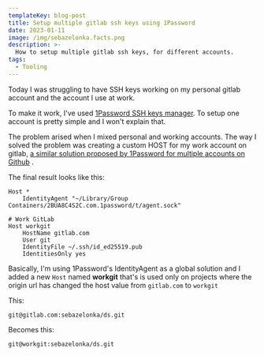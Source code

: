 ```yaml
---
templateKey: blog-post
title: Setup multiple gitlab ssh keys using 1Password
date: 2023-01-11
image: /img/sebazelonka.facts.png
description: >-
  How to setup multiple gitlab ssh keys, for different accounts.
tags:
  - Tooling
---
```


Today I was struggling to have SSH keys working on my personal gitlab account and the account I use at work.

To make it work, I've used [1Password SSH keys manager](https://developer.1password.com/docs/ssh/manage-keys/). To setup one account is pretty simple and I won't explain that.

The problem arised when I mixed personal and working accounts. The way I solved the problem was creating a custom HOST for my work account on gitlab, [a similar solution proposed by 1Password for multiple accounts on Github](https://developer.1password.com/docs/ssh/agent/advanced/#use-multiple-github-accounts) .

The final result looks like this:

```
Host *
    IdentityAgent "~/Library/Group Containers/2BUA8C4S2C.com.1password/t/agent.sock"

# Work GitLab
Host workgit
    HostName gitlab.com
    User git
    IdentityFile ~/.ssh/id_ed25519.pub
    IdentitiesOnly yes
```

Basically, I'm using 1Password's IdentityAgent as a global solution and I added a new `Host` named **workgit** that's is used only on projects where the origin url has changed the host value from `gitlab.com` to `workgit`

This:

```
git@gitlab.com:sebazelonka/ds.git
```

Becomes this:

```
git@workgit:sebazelonka/ds.git
```
